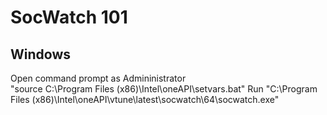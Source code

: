 # SocWatch 101

## Windows
Open command prompt as Admininistrator  
"source C:\Program Files (x86)\Intel\oneAPI\setvars.bat"
Run "C:\Program Files (x86)\Intel\oneAPI\vtune\latest\socwatch\64\socwatch.exe"
